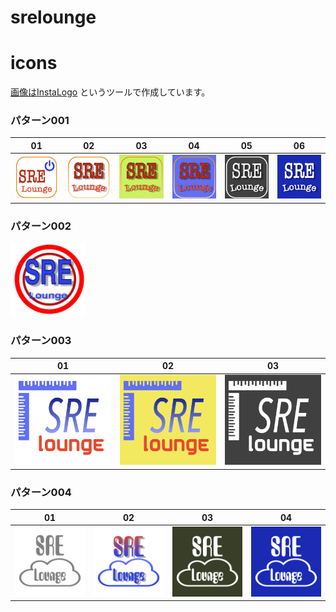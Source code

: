 # srelounge

# icons

[画像はInstaLogo](https://itunes.apple.com/jp/app/instalogo-%E3%83%AD%E3%82%B4%E3%82%AF%E3%83%AA%E3%82%A8%E3%83%BC%E3%82%BF%E3%83%BC-%E3%83%A1%E3%83%BC%E3%82%AB%E3%83%BC/id576443892?mt=8) というツールで作成しています。

### パターン001

| 01  | 02 | 03 | 04 | 05 | 06 |
| --- | --- | --- | --- | --- | --- |
| ![](https://raw.githubusercontent.com/san-tak/srelounge/icons/SRE001-01.png)| ![](https://raw.githubusercontent.com/san-tak/srelounge/icons/SRE001-02.png)|![](https://raw.githubusercontent.com/san-tak/srelounge/icons/SRE001-03.png)|![](https://raw.githubusercontent.com/san-tak/srelounge/icons/SRE001-04.png)|![](https://raw.githubusercontent.com/san-tak/srelounge/icons/SRE001-05.png)|![](https://raw.githubusercontent.com/san-tak/srelounge/icons/SRE001-06.png)| 

### パターン002

<img src="https://raw.githubusercontent.com/san-tak/srelounge/icons/SRE002-01.png" width="120px">

### パターン003

| 01  | 02 | 03 |
| --- | --- | --- |
| ![](https://raw.githubusercontent.com/san-tak/srelounge/icons/SRE003-01.png)| ![](https://raw.githubusercontent.com/san-tak/srelounge/icons/SRE003-02.png)|![](https://raw.githubusercontent.com/san-tak/srelounge/icons/SRE003-03.png)|

### パターン004

| 01  | 02 | 03 | 04 |
| --- | --- | --- | --- |
| ![](https://raw.githubusercontent.com/san-tak/srelounge/icons/SRE004-01.png)| ![](https://raw.githubusercontent.com/san-tak/srelounge/icons/SRE004-02.png)|![](https://raw.githubusercontent.com/san-tak/srelounge/icons/SRE004-03.png)|![](https://raw.githubusercontent.com/san-tak/srelounge/icons/SRE004-04.png)|